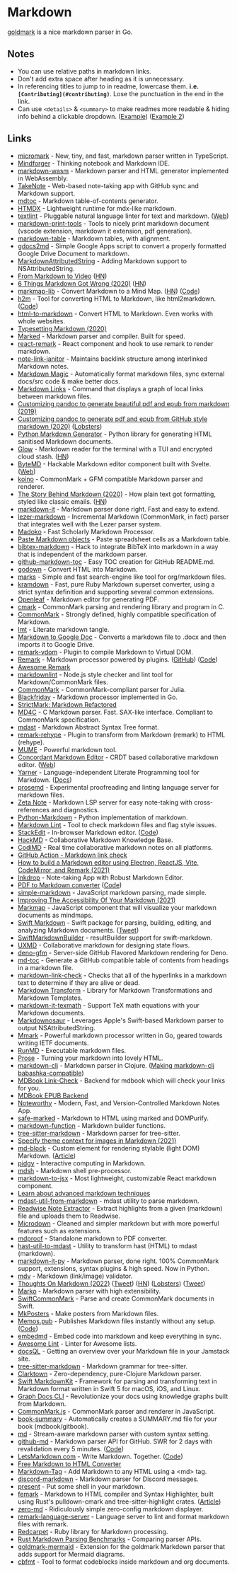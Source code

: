 # Markdown

[goldmark](https://github.com/yuin/goldmark) is a nice markdown parser in Go.

## Notes

- You can use relative paths in markdown links.
- Don't add extra space after heading as it is unnecessary.
- In referencing titles to jump to in readme, lowercase them. **i.e. `[Contributing](#contributing)`**. Lose the punctuation in the end in the link.
- Can use `<details>` & `<summary>` to make readmes more readable & hiding info behind a clickable dropdown. ([Example](https://github.com/amejiarosario/dsa.js-data-structures-algorithms-javascript)) ([Example 2](https://gist.github.com/joyrexus/16041f2426450e73f5df9391f7f7ae5f))

## Links

- [micromark](https://github.com/micromark/micromark) - New, tiny, and fast, markdown parser written in TypeScript.
- [Mindforger](https://github.com/dvorka/mindforger) - Thinking notebook and Markdown IDE.
- [markdown-wasm](https://github.com/rsms/markdown-wasm) - Markdown parser and HTML generator implemented in WebAssembly.
- [TakeNote](https://github.com/taniarascia/takenote) - Web-based note-taking app with GitHub sync and Markdown support.
- [mdtoc](https://github.com/tallclair/mdtoc) - Markdown table-of-contents generator.
- [HTMDX](https://github.com/michael-klein/htmdx) - Lightweight runtime for mdx-like markdown.
- [textlint](https://github.com/textlint/textlint) - Pluggable natural language linter for text and markdown. ([Web](https://textlint.github.io/))
- [markdown-print-tools](https://github.com/Clikengo/markdown-print-tools) - Tools to nicely print markdown document (vscode extension, markdown it extension, pdf generation).
- [markdown-table](https://github.com/wooorm/markdown-table) - Markdown tables, with alignment.
- [gdocs2md](https://github.com/mangini/gdocs2md) - Simple Google Apps script to convert a properly formatted Google Drive Document to markdown.
- [MarkdownAttributedString](https://github.com/chockenberry/MarkdownAttributedString) - Adding Markdown support to NSAttributedString.
- [From Markdown to Video](https://www.videopuppet.com/docs/script/) ([HN](https://news.ycombinator.com/item?id=22718854))
- [6 Things Markdown Got Wrong (2020)](https://www.swyx.io/writing/markdown-mistakes/) ([HN](https://news.ycombinator.com/item?id=22776108))
- [markmap-lib](https://markmap.js.org/) - Convert Markdown to a Mind Map. ([HN](https://news.ycombinator.com/item?id=22831015)) ([Code](https://github.com/gera2ld/markmap-lib))
- [h2m](http://tinyambition.com/h2m/) - Tool for converting HTML to Markdown, like html2markdown. ([Code](https://github.com/island205/h2m))
- [html-to-markdown](https://github.com/JohannesKaufmann/html-to-markdown) - Convert HTML to Markdown. Even works with whole websites.
- [Typesetting Markdown (2020)](https://dave.autonoma.ca/blog/2019/05/22/typesetting-markdown-part-1/)
- [Marked](https://github.com/markedjs/marked) - Markdown parser and compiler. Built for speed.
- [react-remark](https://github.com/ChristianMurphy/react-remark) - React component and hook to use remark to render markdown.
- [note-link-janitor](https://github.com/andymatuschak/note-link-janitor) - Maintains backlink structure among interlinked Markdown notes.
- [Markdown Magic](https://github.com/DavidWells/markdown-magic) - Automatically format markdown files, sync external docs/src code & make better docs.
- [Markdown Links](https://github.com/tchayen/markdown-links) - Command that displays a graph of local links between markdown files.
- [Customizing pandoc to generate beautiful pdf and epub from markdown (2019)](https://learnbyexample.github.io/tutorial/ebook-generation/customizing-pandoc/)
- [Customizing pandoc to generate pdf and epub from GitHub style markdown (2020)](https://learnbyexample.github.io/customizing-pandoc/) ([Lobsters](https://lobste.rs/s/zgsdgg/customizing_pandoc_generate_pdf_epub))
- [Python Markdown Generator](https://github.com/Nicceboy/python-markdown-generator) - Python library for generating HTML sanitised Markdown documents.
- [Glow](https://github.com/charmbracelet/glow) - Markdown reader for the terminal with a TUI and encrypted cloud stash. ([HN](https://news.ycombinator.com/item?id=24810312))
- [ByteMD](https://github.com/bytedance/bytemd) - Hackable Markdown editor component built with Svelte. ([Web](https://bytedance.github.io/bytemd/))
- [koino](https://github.com/kivikakk/koino) - CommonMark + GFM compatible Markdown parser and renderer.
- [The Story Behind Markdown (2020)](https://capiche.com/e/markdown-history) - How plain text got formatting, styled like classic emails. ([HN](https://news.ycombinator.com/item?id=24860615))
- [markdown-it](https://github.com/markdown-it/markdown-it) - Markdown parser done right. Fast and easy to extend.
- [lezer-markdown](https://github.com/lezer-parser/markdown) - Incremental Markdown (CommonMark, in fact) parser that integrates well with the Lezer parser system.
- [Madoko](https://github.com/koka-lang/madoko) - Fast Scholarly Markdown Processor.
- [Paste Markdown objects](https://github.com/github/paste-markdown) - Paste spreadsheet cells as a Markdown table.
- [bibtex-markdown](https://github.com/kyledewey/bibtex-markdown) - Hack to integrate BibTeX into markdown in a way that is independent of the markdown parser.
- [github-markdown-toc](https://github.com/ekalinin/github-markdown-toc.go) - Easy TOC creation for GitHub README.md.
- [godown](https://github.com/mattn/godown) - Convert HTML into Markdown.
- [marks](https://github.com/isamert/marks) - Simple and fast search-engine like tool for org/markdown files.
- [kramdown](https://github.com/gettalong/kramdown) - Fast, pure Ruby Markdown superset converter, using a strict syntax definition and supporting several common extensions.
- [Openleaf](https://github.com/werner-duvaud/openleaf-markdown-pdf) - Markdown editor for generating PDF.
- [cmark](https://github.com/commonmark/cmark) - CommonMark parsing and rendering library and program in C.
- [CommonMark](https://commonmark.org/) - Strongly defined, highly compatible specification of Markdown.
- [lmt](https://github.com/driusan/lmt) - Literate markdown tangle.
- [Markdown to Google Doc](https://github.com/timwis/markdown-to-google-doc) - Converts a markdown file to .docx and then imports it to Google Drive.
- [remark-vdom](https://github.com/remarkjs/remark-vdom) - Plugin to compile Markdown to Virtual DOM.
- [Remark](https://remark.js.org/) - Markdown processor powered by plugins. ([GitHub](https://github.com/remarkjs)) ([Code](https://github.com/remarkjs/remark))
- [Awesome Remark](https://github.com/remarkjs/awesome-remark)
- [markdownlint](https://github.com/DavidAnson/markdownlint) - Node.js style checker and lint tool for Markdown/CommonMark files.
- [CommonMark](https://github.com/MichaelHatherly/CommonMark.jl) - CommonMark-compliant parser for Julia.
- [Blackfriday](https://github.com/russross/blackfriday) - Markdown processor implemented in Go.
- [StrictMark: Markdown Refactored](http://doc.replicated.cc/^Wiki/strictmark.sm)
- [MD4C](https://github.com/mity/md4c) - C Markdown parser. Fast. SAX-like interface. Compliant to CommonMark specification.
- [mdast](https://github.com/syntax-tree/mdast) - Markdown Abstract Syntax Tree format.
- [remark-rehype](https://github.com/remarkjs/remark-rehype) - Plugin to transform from Markdown (remark) to HTML (rehype).
- [MUME](https://github.com/shd101wyy/mume) - Powerful markdown tool.
- [Concordant Markdown Editor](https://github.com/concordant/c-markdown-editor) - CRDT based collaborative markdown editor. ([Web](https://concordant.io/))
- [Yarner](https://github.com/mlange-42/yarner) - Language-independent Literate Programming tool for Markdown. ([Docs](https://mlange-42.github.io/yarner/))
- [prosemd](https://github.com/kitten/prosemd-lsp) - Experimental proofreading and linting language server for markdown files.
- [Zeta Note](https://github.com/artempyanykh/zeta-note) - Markdown LSP server for easy note-taking with cross-references and diagnostics.
- [Python-Markdown](https://github.com/Python-Markdown/markdown) - Python implementation of markdown.
- [Markdown Lint](https://github.com/markdownlint/markdownlint) - Tool to check markdown files and flag style issues.
- [StackEdit](https://stackedit.io/) - In-browser Markdown editor. ([Code](https://github.com/benweet/stackedit))
- [HackMD](https://hackmd.io/) - Collaborative Markdown Knowledge Base.
- [CodiMD](https://github.com/hackmdio/codimd) - Real time collaborative markdown notes on all platforms.
- [GitHub Action - Markdown link check](https://github.com/gaurav-nelson/github-action-markdown-link-check)
- [How to build a Markdown editor using Electron, ReactJS, Vite, CodeMirror, and Remark (2021)](https://www.youtube.com/watch?v=gxBis8EgoAg)
- [Inkdrop](https://www.inkdrop.app/) - Note-taking App with Robust Markdown Editor.
- [PDF to Markdown converter](https://pdf2md.morethan.io/) ([Code](https://github.com/jzillmann/pdf-to-markdown))
- [simple-markdown](https://github.com/Khan/simple-markdown) - JavaScript markdown parsing, made simple.
- [Improving The Accessibility Of Your Markdown (2021)](https://www.smashingmagazine.com/2021/09/improving-accessibility-of-markdown/)
- [Markmap](https://github.com/dundalek/markmap) - JavaScript component that will visualize your markdown documents as mindmaps.
- [Swift Markdown](https://github.com/apple/swift-markdown) - Swift package for parsing, building, editing, and analyzing Markdown documents. ([Tweet](https://twitter.com/ChristianSelig/status/1455222872125935619))
- [SwiftMarkdownBuilder](https://github.com/DoccZz/SwiftMarkdownBuilder) - resultBuilder support for swift-markdown.
- [UXMD](https://github.com/lobau/uxmd) - Collaborative markdown for designing state flows.
- [deno-gfm](https://github.com/lucacasonato/deno-gfm) - Server-side GitHub Flavored Markdown rendering for Deno.
- [md-toc](https://github.com/zeusdeux/md-toc) - Generate a GitHub compatible table of contents from headings in a markdown file.
- [markdown-link-check](https://github.com/tcort/markdown-link-check) - Checks that all of the hyperlinks in a markdown text to determine if they are alive or dead.
- [Markdown Transform](https://github.com/accordproject/markdown-transform) - Library for Markdown Transformations and Markdown Templates.
- [markdown-it-texmath](https://github.com/goessner/markdown-it-texmath) - Support TeX math equations with your Markdown documents.
- [Markdownosaur](https://github.com/christianselig/Markdownosaur) - Leverages Apple's Swift-based Markdown parser to output NSAttributedString.
- [Mmark](https://github.com/mmarkdown/mmark) - Powerful markdown processor written in Go, geared towards writing IETF documents.
- [RunMD](https://github.com/broofa/runmd) - Executable markdown files.
- [Prose](https://github.com/HGHimself/prose) - Turning your markdown into lovely HTML.
- [markdown-clj](https://github.com/yogthos/markdown-clj) - Markdown parser in Clojure. ([Making markdown-clj babashka-compatible](https://blog.michielborkent.nl/markdown-clj-babashka-compatible.html))
- [MDBook Link-Check](https://github.com/Michael-F-Bryan/mdbook-linkcheck) - Backend for mdbook which will check your links for you.
- [MDBook EPUB Backend](https://github.com/Michael-F-Bryan/mdbook-epub)
- [Noteworthy](https://github.com/SeaDve/Noteworthy) - Modern, Fast, and Version-Controlled Markdown Notes App.
- [safe-marked](https://github.com/azu/safe-marked) - Markdown to HTML using marked and DOMPurify.
- [markdown-function](https://github.com/azu/markdown-function) - Markdown builder functions.
- [tree-sitter-markdown](https://github.com/MDeiml/tree-sitter-markdown) - Markdown parser for tree-sitter.
- [Specify theme context for images in Markdown (2021)](https://github.blog/changelog/2021-11-24-specify-theme-context-for-images-in-markdown/)
- [md-block](https://github.com/LeaVerou/md-block) - Custom element for rendering stylable (light DOM) Markdown. ([Article](https://lea.verou.me/2021/11/on-yak-shaving-and-md-block-an-html-element-for-markdown/))
- [pidgy](https://github.com/deathbeds/pidgy) - Interactive computing in Markdown.
- [mdsh](https://github.com/zimbatm/mdsh) - Markdown shell pre-processor.
- [markdown-to-jsx](https://github.com/probablyup/markdown-to-jsx) - Most lightweight, customizable React markdown component.
- [Learn about advanced markdown techniques](https://github.com/DavidWells/advanced-markdown)
- [mdast-util-from-markdown](https://github.com/syntax-tree/mdast-util-from-markdown) - mdast utility to parse markdown.
- [Readwise Note Extractor](https://github.com/elchead/readwise-note-extractor) - Extract highlights from a given (markdown) file and uploads them to Readwise.
- [Microdown](https://github.com/pillar-markup/Microdown) - Cleaned and simpler markdown but with more powerful features such as extensions.
- [mdproof](https://github.com/leroycep/mdproof) - Standalone markdown to PDF converter.
- [hast-util-to-mdast](https://github.com/syntax-tree/hast-util-to-mdast) - Utility to transform hast (HTML) to mdast (markdown).
- [markdown-it-py](https://github.com/executablebooks/markdown-it-py) - Markdown parser, done right. 100% CommonMark support, extensions, syntax plugins & high speed. Now in Python.
- [mdv](https://github.com/Mermade/mdv) - Markdown (link/image) validator.
- [Thoughts On Markdown (2022)](https://www.smashingmagazine.com/2022/02/thoughts-on-markdown/) ([Tweet](https://twitter.com/kmelve/status/1494688125980798978)) ([HN](https://news.ycombinator.com/item?id=30395130)) ([Lobsters](https://lobste.rs/s/wcrsg3/thoughts_on_markdown)) ([Tweet](https://twitter.com/film_girl/status/1495721258029363203))
- [Marko](https://github.com/frostming/marko) - Markdown parser with high extensibility.
- [SwiftCommonMark](https://github.com/gonzalezreal/SwiftCommonMark) - Parse and create CommonMark documents in Swift.
- [MkPosters](https://github.com/patrick-kidger/mkposters) - Make posters from Markdown files.
- [Memos.pub](https://memos.pub/) - Publishes Markdown files instantly without any setup. ([Code](https://github.com/thien-do/memos-pub))
- [embedmd](https://github.com/campoy/embedmd) - Embed code into markdown and keep everything in sync.
- [Awesome Lint](https://github.com/sindresorhus/awesome-lint) - Linter for Awesome lists.
- [docsQL](https://github.com/peterbe/docsql) - Getting an overview over your Markdown file in your Jamstack site.
- [tree-sitter-markdown](https://github.com/ikatyang/tree-sitter-markdown) - Markdown grammar for tree-sitter.
- [Clarktown](https://github.com/askonomm/clarktown) - Zero-dependency, pure-Clojure Markdown parser.
- [Swift MarkdownKit](https://github.com/objecthub/swift-markdownkit) - Framework for parsing and transforming text in Markdown format written in Swift 5 for macOS, iOS, and Linux.
- [Graph Docs CLI](https://github.com/mattpocock/graph-docs-cli) - Revolutionize your docs using knowledge graphs built from Markdown.
- [CommonMark.js](https://github.com/commonmark/commonmark.js) - CommonMark parser and renderer in JavaScript.
- [book-summary](https://github.com/dvogt23/book-summary) - Automatically creates a SUMMARY.md file for your book (mdbook/gitbook).
- [md](https://github.com/am-kantox/md) - Stream-aware markdown parser with custom syntax setting.
- [github-md](https://github-md.com/) - Markdown parser API for GitHub. SWR for 2 days with revalidation every 5 minutes. ([Code](https://github.com/jacob-ebey/github-md))
- [LetsMarkdown.com](https://letsmarkdown.com/) - Write Markdown. Together. ([Code](https://github.com/Cveinnt/LetsMarkdown.com))
- [Free Markdown to HTML Converter](https://markdowntohtml.com/)
- [Markdown-Tag](https://github.com/MarketingPipeline/Markdown-Tag) - Add Markdown to any HTML using a \<md\> tag.
- [discord-markdown](https://github.com/brussell98/discord-markdown) - Markdown parser for Discord messages.
- [present](https://github.com/terror/present) - Put some shell in your markdown.
- [femark](https://github.com/benwis/femark) - Markdown to HTML compiler and Syntax Highlighter, built using Rust's pulldown-cmark and tree-sitter-highlight crates. ([Article](https://benw.is/posts/compiling-markdown))
- [zero-md](https://github.com/zerodevx/zero-md) - Ridiculously simple zero-config markdown displayer.
- [remark-language-server](https://github.com/remarkjs/remark-language-server) - Language server to lint and format markdown files with remark.
- [Redcarpet](https://github.com/vmg/redcarpet) - Ruby library for Markdown processing.
- [Rust Markdown Parsing Benchmarks](https://github.com/epage/parse-benchmarks-rs) - Comparing parser APIs.
- [goldmark-mermaid](https://github.com/abhinav/goldmark-mermaid) - Extension for the goldmark Markdown parser that adds support for Mermaid diagrams.
- [cbfmt](https://github.com/lukas-reineke/cbfmt) - Tool to format codeblocks inside markdown and org documents.
